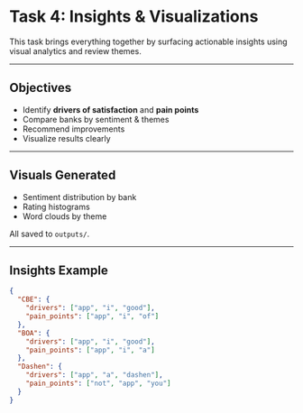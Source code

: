 # Task 4: Insights & Visualizations

This task brings everything together by surfacing actionable insights using visual analytics and review themes.

---

## Objectives

- Identify **drivers of satisfaction** and **pain points**
- Compare banks by sentiment & themes
- Recommend improvements
- Visualize results clearly

---

## Visuals Generated

- Sentiment distribution by bank
- Rating histograms
- Word clouds by theme

All saved to `outputs/`.

---

## Insights Example

```json
{
  "CBE": {
    "drivers": ["app", "i", "good"], 
    "pain_points": ["app", "i", "of"]
  },
  "BOA": {
    "drivers": ["app", "i", "good"], 
    "pain_points": ["app", "i", "a"]
  },
  "Dashen": {
    "drivers": ["app", "a", "dashen"],
    "pain_points": ["not", "app", "you"]
  }
}